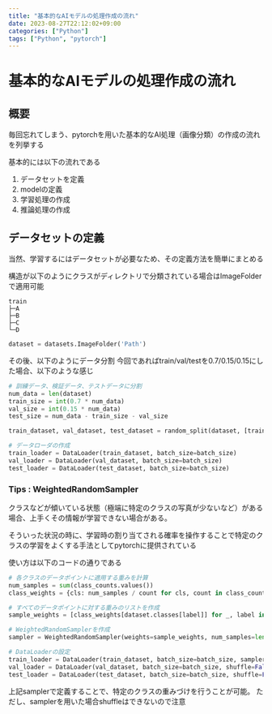 ```yaml
---
title: "基本的なAIモデルの処理作成の流れ"
date: 2023-08-27T22:12:02+09:00
categories: ["Python"]
tags: ["Python", "pytorch"]
---
```

# 基本的なAIモデルの処理作成の流れ

## 概要

毎回忘れてしまう、pytorchを用いた基本的なAI処理（画像分類）の作成の流れを列挙する

基本的には以下の流れである
1. データセットを定義
2. modelの定義
3. 学習処理の作成
4. 推論処理の作成

## データセットの定義

当然、学習するにはデータセットが必要なため、その定義方法を簡単にまとめる

構造が以下のようにクラスがディレクトリで分類されている場合はImageFolderで適用可能
``` tree
train
├─A
├─B
├─C
└─D
```

``` python
dataset = datasets.ImageFolder('Path')
```

その後、以下のようにデータ分割 今回であればtrain/val/testを0.7/0.15/0.15にした場合、以下のような感じ
``` python
# 訓練データ、検証データ、テストデータに分割
num_data = len(dataset)
train_size = int(0.7 * num_data)
val_size = int(0.15 * num_data)
test_size = num_data - train_size - val_size

train_dataset, val_dataset, test_dataset = random_split(dataset, [train_size, val_size, test_size])

# データローダの作成
train_loader = DataLoader(train_dataset, batch_size=batch_size)
val_loader = DataLoader(val_dataset, batch_size=batch_size)
test_loader = DataLoader(test_dataset, batch_size=batch_size)

```

### Tips : WeightedRandomSampler

クラスなどが傾いている状態（極端に特定のクラスの写真が少ないなど）がある場合、上手くその情報が学習できない場合がある。

そういった状況の時に、学習時の割り当てされる確率を操作することで特定のクラスの学習をよくする手法としてpytorchに提供されている

使い方は以下のコードの通りである

``` python
# 各クラスのデータポイントに適用する重みを計算
num_samples = sum(class_counts.values())
class_weights = {cls: num_samples / count for cls, count in class_counts.items()}

# すべてのデータポイントに対する重みのリストを作成
sample_weights = [class_weights[dataset.classes[label]] for _, label in train_dataset]

# WeightedRandomSamplerを作成
sampler = WeightedRandomSampler(weights=sample_weights, num_samples=len(sample_weights), replacement=True)

# DataLoaderの設定
train_loader = DataLoader(train_dataset, batch_size=batch_size, sampler=sampler)
val_loader = DataLoader(val_dataset, batch_size=batch_size, shuffle=False)
test_loader = DataLoader(test_dataset, batch_size=batch_size, shuffle=False)
```

上記samplerで定義することで、特定のクラスの重みづけを行うことが可能。
ただし、samplerを用いた場合shuffleはできないので注意